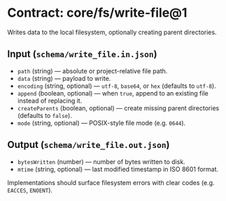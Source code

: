 # Contract: core/fs/write-file@1

Writes data to the local filesystem, optionally creating parent directories.

## Input (`schema/write_file.in.json`)
- `path` (string) — absolute or project-relative file path.
- `data` (string) — payload to write.
- `encoding` (string, optional) — `utf-8`, `base64`, or `hex` (defaults to `utf-8`).
- `append` (boolean, optional) — when `true`, append to an existing file instead of replacing it.
- `createParents` (boolean, optional) — create missing parent directories (defaults to `false`).
- `mode` (string, optional) — POSIX-style file mode (e.g. `0644`).

## Output (`schema/write_file.out.json`)
- `bytesWritten` (number) — number of bytes written to disk.
- `mtime` (string, optional) — last modified timestamp in ISO 8601 format.

Implementations should surface filesystem errors with clear codes (e.g. `EACCES`, `ENOENT`).
